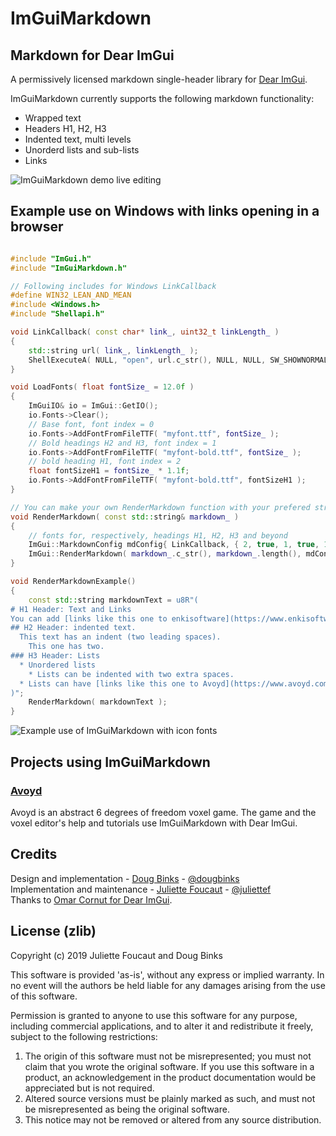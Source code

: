 # ImGuiMarkdown

## Markdown for Dear ImGui

A permissively licensed markdown single-header library for [Dear ImGui](https://github.com/ocornut/imgui).

ImGuiMarkdown currently supports the following markdown functionality:

  * Wrapped text
  * Headers H1, H2, H3
  * Indented text, multi levels
  * Unorderd lists and sub-lists
  * Links

![ImGuiMarkdown demo live editing](
https://github.com/juliettef/Media/blob/master/ImGuiMarkdown_demo_live_editing.gif)

## Example use on Windows with links opening in a browser

```Cpp

#include "ImGui.h"
#include "ImGuiMarkdown.h"

// Following includes for Windows LinkCallback
#define WIN32_LEAN_AND_MEAN
#include <Windows.h>
#include "Shellapi.h"

void LinkCallback( const char* link_, uint32_t linkLength_ )
{
    std::string url( link_, linkLength_ );
    ShellExecuteA( NULL, "open", url.c_str(), NULL, NULL, SW_SHOWNORMAL );
}

void LoadFonts( float fontSize_ = 12.0f )
{
    ImGuiIO& io = ImGui::GetIO();
    io.Fonts->Clear();
    // Base font, font index = 0
    io.Fonts->AddFontFromFileTTF( "myfont.ttf", fontSize_ );
    // Bold headings H2 and H3, font index = 1
    io.Fonts->AddFontFromFileTTF( "myfont-bold.ttf", fontSize_ );
    // bold heading H1, font index = 2
    float fontSizeH1 = fontSize_ * 1.1f;
    io.Fonts->AddFontFromFileTTF( "myfont-bold.ttf", fontSizeH1 );
}

// You can make your own RenderMarkdown function with your prefered string container and markdown config.
void RenderMarkdown( const std::string& markdown_ )
{
    // fonts for, respectively, headings H1, H2, H3 and beyond
    ImGui::MarkdownConfig mdConfig{ LinkCallback, { 2, true, 1, true, 1, false } };
    ImGui::RenderMarkdown( markdown_.c_str(), markdown_.length(), mdConfig );
}

void RenderMarkdownExample()
{
    const std::string markdownText = u8R"(
# H1 Header: Text and Links
You can add [links like this one to enkisoftware](https://www.enkisoftware.com/) and lines will wrap well.
## H2 Header: indented text.
  This text has an indent (two leading spaces).
    This one has two.
### H3 Header: Lists
  * Unordered lists
    * Lists can be indented with two extra spaces.
  * Lists can have [links like this one to Avoyd](https://www.avoyd.com/)
)";
    RenderMarkdown( markdownText );
}
```

![Example use of ImGuiMarkdown with icon fonts](https://github.com/juliettef/Media/blob/master/ImGuiMarkdown_icon_font.jpg)

## Projects using ImGuiMarkdown

### [Avoyd](https://www.avoyd.com)
Avoyd is an abstract 6 degrees of freedom voxel game. The game and the voxel editor's help and tutorials use ImGuiMarkdown with Dear ImGui.

## Credits

Design and implementation - [Doug Binks](http://www.enkisoftware.com/about.html#doug) - [@dougbinks](https://github.com/dougbinks)  
Implementation and maintenance - [Juliette Foucaut](http://www.enkisoftware.com/about.html#juliette) - [@juliettef](https://github.com/juliettef)  
Thanks to [Omar Cornut for Dear ImGui](https://github.com/ocornut/imgui).

## License (zlib)

Copyright (c) 2019 Juliette Foucaut and Doug Binks

This software is provided 'as-is', without any express or implied
warranty. In no event will the authors be held liable for any damages
arising from the use of this software.

Permission is granted to anyone to use this software for any purpose,
including commercial applications, and to alter it and redistribute it
freely, subject to the following restrictions:

1. The origin of this software must not be misrepresented; you must not
   claim that you wrote the original software. If you use this software
   in a product, an acknowledgement in the product documentation would be
   appreciated but is not required.
2. Altered source versions must be plainly marked as such, and must not be
   misrepresented as being the original software.
3. This notice may not be removed or altered from any source distribution.
